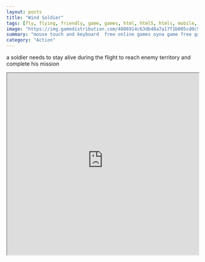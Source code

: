 ```yaml
---
layout: posts
title: "Wind Soldier"
tags: [fly, flying, friendly, game, games, html, html5, htmls, mobile, run, runner, soldier, free, online, games, oyna, game, free, games, play, play, games]
image: "https://img.gamedistribution.com/4086914c63db48a7a17f1b005cd0c53a.jpg"
summary: "mouse touch and keyboard  free online games oyna game free games play play games"
category: "Action"
---
```


a soldier needs to stay alive during the flight to reach enemy territory and complete his mission

<iframe width="100%" height="480px;" src="https://html5.gamedistribution.com/4086914c63db48a7a17f1b005cd0c53a/"></iframe>